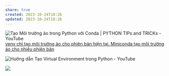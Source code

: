 ```yaml
---
share: true
created: 2023-10-24T18:26
updated: 2023-10-24T18:26
---
```

![Tạo Môi trường ảo trong Python với Conda | PYTHON TIPs and TRICKs - YouTube](https://youtu.be/R04snR6jl1s)
[venv chỉ tạo môi trường ảo cho phiên bản hiện tại. Miniconda tạo môi trường ảo cho nhiều phiên bản](./Conda/venv%20ch%E1%BB%89%20t%E1%BA%A1o%20m%C3%B4i%20tr%C6%B0%E1%BB%9Dng%20%E1%BA%A3o%20cho%20phi%C3%AAn%20b%E1%BA%A3n%20hi%E1%BB%87n%20t%E1%BA%A1i.%20Miniconda%20t%E1%BA%A1o%20m%C3%B4i%20tr%C6%B0%E1%BB%9Dng%20%E1%BA%A3o%20cho%20nhi%E1%BB%81u%20phi%C3%AAn%20b%E1%BA%A3n.md#) 

![Hướng dẫn Tạo Virtual Environment trong Python - YouTube](https://youtu.be/jOUUqDGogAo)

![](https://explainxkcd.com/wiki/images/c/cb/python_environment.png) 
